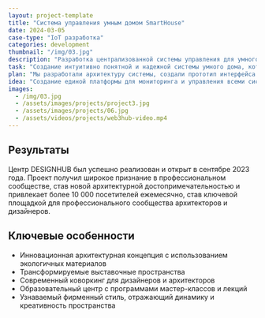 ```yaml
---
layout: project-template
title: "Система управления умным домом SmartHouse"
date: 2024-03-05
case-type: "IoT разработка"
categories: development
thumbnail: "/img/03.jpg"
description: "Разработка централизованной системы управления для умного дома, позволяющей контролировать освещение, температуру, безопасность и другие параметры через единый интерфейс."
task: "Создание интуитивно понятной и надежной системы умного дома, которая объединит различные устройства и подсистемы в единую экосистему с централизованным управлением."
plan: "Мы разработали архитектуру системы, создали прототип интерфейса и провели тестирование с реальными устройствами для оптимизации работы платформы."
idea: "Создание единой платформы для мониторинга и управления всеми системами умного дома с применением искусственного интеллекта для автоматизации рутинных задач."
images:
  - /img/03.jpg
  - /assets/images/projects/project3.jpg
  - /assets/images/projects/06.jpg
  - /assets/videos/projects/web3hub-video.mp4
---
```


## Результаты

Центр DESIGNHUB был успешно реализован и открыт в сентябре 2023 года. Проект получил широкое признание в профессиональном сообществе, став новой архитектурной достопримечательностью и привлекает более 10 000 посетителей ежемесячно, став ключевой площадкой для профессионального сообщества архитекторов и дизайнеров.

## Ключевые особенности

- Инновационная архитектурная концепция с использованием экологичных материалов
- Трансформируемые выставочные пространства
- Современный коворкинг для дизайнеров и архитекторов
- Образовательный центр с программами мастер-классов и лекций
- Узнаваемый фирменный стиль, отражающий динамику и креативность пространства 